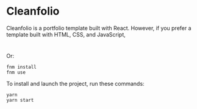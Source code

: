 # Cleanfolio

Cleanfolio is a portfolio template built with React. However, if you prefer a template built with HTML, CSS, and JavaScript, 

#
Or:

```shell
fnm install
fnm use
```

To install and launch the project, run these commands:

```shell
yarn
yarn start
```

